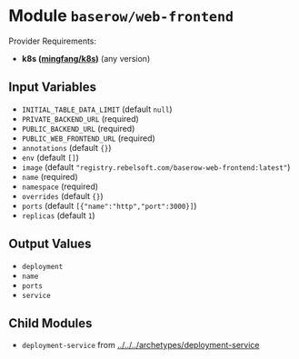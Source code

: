 
# Module `baserow/web-frontend`

Provider Requirements:
* **k8s ([mingfang/k8s](https://registry.terraform.io/providers/mingfang/k8s/latest))** (any version)

## Input Variables
* `INITIAL_TABLE_DATA_LIMIT` (default `null`)
* `PRIVATE_BACKEND_URL` (required)
* `PUBLIC_BACKEND_URL` (required)
* `PUBLIC_WEB_FRONTEND_URL` (required)
* `annotations` (default `{}`)
* `env` (default `[]`)
* `image` (default `"registry.rebelsoft.com/baserow-web-frontend:latest"`)
* `name` (required)
* `namespace` (required)
* `overrides` (default `{}`)
* `ports` (default `[{"name":"http","port":3000}]`)
* `replicas` (default `1`)

## Output Values
* `deployment`
* `name`
* `ports`
* `service`

## Child Modules
* `deployment-service` from [../../../archetypes/deployment-service](../../../archetypes/deployment-service)

